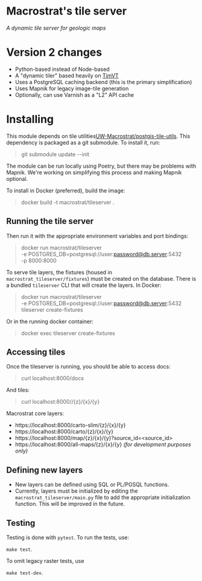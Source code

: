 # Macrostrat's tile server

*A dynamic tile server for geologic maps*

# Version 2 changes

- Python-based instead of Node-based
- A "dynamic tiler" based heavily on [TimVT](https://github.com/developmentseed/timvt)
- Uses a PostgreSQL caching backend (this is the primary simplification)
- Uses Mapnik for legacy image-tile generation
- Optionally, can use Varnish as a "L2" API cache

# Installing

This module depends on tile utilities[UW-Macrostrat/postgis-tile-utils](https://github.com/UW-Macrostrat/postgis-tile-utils).
This dependency is packaged as a git submodule. To install it, run:

> git submodule update --init

The module can be run locally using Poetry, but there may be problems with Mapnik.
We're working on simplifying this process and making Mapnik optional.

To install in Docker (preferred), build the image:

> docker build -t macrostrat/tileserver .

## Running the tile server

Then run it with the appropriate environment variables and port bindings:

> docker run macrostrat/tileserver \
>   -e POSTGRES_DB=postgresql://user:password@db.server:5432 \
>   -p 8000:8000

To serve tile layers, the fixtures (housed in `macrostrat_tileserver/fixtures`) must be created on the database.
There is a bundled `tileserver` CLI that will create the layers. In Docker:

> docker run macrostrat/tileserver \
>   -e POSTGRES_DB=postgresql://user:password@db.server:5432 \
>   tileserver create-fixtures

Or in the running docker container:

> docker exec <container-id> tileserver create-fixtures

## Accessing tiles

Once the tileserver is running, you should be able to access docs:

> curl localhost:8000/docs

And tiles:

> curl localhost:8000/<layer-id>/{z}/{x}/{y}

Macrostrat core layers:

- https://localhost:8000/carto-slim/{z}/{x}/{y}
- https://localhost:8000/carto/{z}/{x}/{y}
- https://localhost:8000/map/{z}/{x}/{y}?source_id=<source_id>
- https://localhost:8000/all-maps/{z}/{x}/{y} _(for development purposes only)_


## Defining new layers

- New layers can be defined using SQL or PL/PGSQL functions.
- Currently, layers must be initialized by editing the `macrostrat_tileserver/main.py` file to
  add the appropriate initialization function. This will be improved in the future.

## Testing

Testing is done with `pytest`. To run the tests, use:

```make test```.

To omit legacy raster tests, use

  ```make test-dev```.

